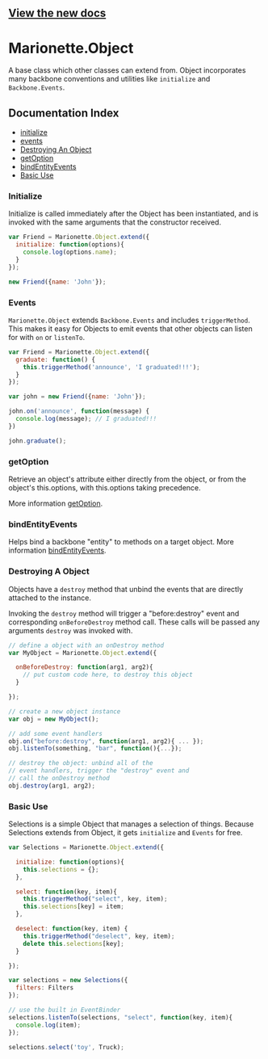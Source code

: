 ## [View the new docs](http://marionettejs.com/docs/marionette.object.html)

# Marionette.Object

A base class which other classes can extend from.
Object incorporates many backbone conventions and utilities
like `initialize` and `Backbone.Events`.

## Documentation Index

* [initialize](#initialize)
* [events](#events)
* [Destroying An Object](#destroying-a-object)
* [getOption](#getoption)
* [bindEntityEvents](#bindentityevents)
* [Basic Use](#basic-use)


### Initialize
Initialize is called immediately after the Object has been instantiated,
and is invoked with the same arguments that the constructor received.


```js
var Friend = Marionette.Object.extend({
  initialize: function(options){
    console.log(options.name);
  }
});

new Friend({name: 'John'});
```


### Events
`Marionette.Object` extends `Backbone.Events` and includes `triggerMethod`.
This makes it easy for Objects to emit events that other objects can listen for
with `on` or `listenTo`.

```js
var Friend = Marionette.Object.extend({
  graduate: function() {
    this.triggerMethod('announce', 'I graduated!!!');
  }
});

var john = new Friend({name: 'John'});

john.on('announce', function(message) {
  console.log(message); // I graduated!!!
})

john.graduate();
```

### getOption
Retrieve an object's attribute either directly from the object, or from the object's this.options, with this.options taking precedence.

More information [getOption](./marionette.functions.md).

### bindEntityEvents
Helps bind a backbone "entity" to methods on a target object. More information [bindEntityEvents](./marionette.functions.md).

### Destroying A Object

Objects have a `destroy` method that unbind the events that are directly attached to the
instance.

Invoking the `destroy` method will trigger a "before:destroy" event and corresponding
`onBeforeDestroy` method call. These calls will be passed any arguments `destroy`
was invoked with.

```js
// define a object with an onDestroy method
var MyObject = Marionette.Object.extend({

  onBeforeDestroy: function(arg1, arg2){
    // put custom code here, to destroy this object
  }

});

// create a new object instance
var obj = new MyObject();

// add some event handlers
obj.on("before:destroy", function(arg1, arg2){ ... });
obj.listenTo(something, "bar", function(){...});

// destroy the object: unbind all of the
// event handlers, trigger the "destroy" event and
// call the onDestroy method
obj.destroy(arg1, arg2);
```


### Basic Use

Selections is a simple Object that manages a selection of things.
Because Selections extends from Object, it gets `initialize` and `Events`
for free.

```js
var Selections = Marionette.Object.extend({

  initialize: function(options){
    this.selections = {};
  },

  select: function(key, item){
    this.triggerMethod("select", key, item);
    this.selections[key] = item;
  },

  deselect: function(key, item) {
    this.triggerMethod("deselect", key, item);
    delete this.selections[key];
  }

});

var selections = new Selections({
  filters: Filters
});

// use the built in EventBinder
selections.listenTo(selections, "select", function(key, item){
  console.log(item);
});

selections.select('toy', Truck);
```
